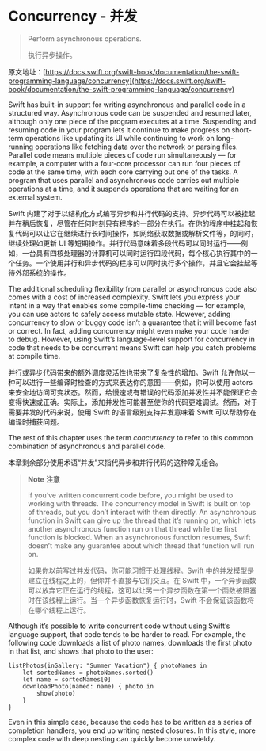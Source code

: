 # Concurrency - 并发

> Perform asynchronous operations.
> 
> 执行异步操作。

原文地址：[https://docs.swift.org/swift-book/documentation/the-swift-programming-language/concurrency](https://docs.swift.org/swift-book/documentation/the-swift-programming-language/concurrency)

Swift has built-in support for writing asynchronous and parallel code in a structured way. Asynchronous code can be suspended and resumed later, although only one piece of the program executes at a time. Suspending and resuming code in your program lets it continue to make progress on short-term operations like updating its UI while continuing to work on long-running operations like fetching data over the network or parsing files. Parallel code means multiple pieces of code run simultaneously — for example, a computer with a four-core processor can run four pieces of code at the same time, with each core carrying out one of the tasks. A program that uses parallel and asynchronous code carries out multiple operations at a time, and it suspends operations that are waiting for an external system.

Swift 内建了对于以结构化方式编写异步和并行代码的支持。异步代码可以被挂起并在稍后恢复，尽管在任何时刻只有程序的一部分在执行。在你的程序中挂起和恢复代码可以让它在继续进行长时间操作，如网络获取数据或解析文件等，的同时，继续处理如更新 UI 等短期操作。并行代码意味着多段代码可以同时运行——例如，一台具有四核处理器的计算机可以同时运行四段代码，每个核心执行其中的一个任务。一个使用并行和异步代码的程序可以同时执行多个操作，并且它会挂起等待外部系统的操作。

The additional scheduling flexibility from parallel or asynchronous code also comes with a cost of increased complexity. Swift lets you express your intent in a way that enables some compile-time checking — for example, you can use actors to safely access mutable state. However, adding concurrency to slow or buggy code isn’t a guarantee that it will become fast or correct. In fact, adding concurrency might even make your code harder to debug. However, using Swift’s language-level support for concurrency in code that needs to be concurrent means Swift can help you catch problems at compile time.

并行或异步代码带来的额外调度灵活性也带来了复杂性的增加。Swift 允许你以一种可以进行一些编译时检查的方式来表达你的意图——例如，你可以使用 actors 来安全地访问可变状态。然而，给慢速或有错误的代码添加并发性并不能保证它会变得快速或正确。实际上，添加并发性可能甚至使你的代码更难调试。然而，对于需要并发的代码来说，使用 Swift 的语言级别支持并发意味着 Swift 可以帮助你在编译时捕获问题。

The rest of this chapter uses the term _concurrency_ to refer to this common combination of asynchronous and parallel code.

本章剩余部分使用术语“并发”来指代异步和并行代码的这种常见组合。

> **Note** **注意**
>
> If you’ve written concurrent code before, you might be used to working with threads. The concurrency model in Swift is built on top of threads, but you don’t interact with them directly. An asynchronous function in Swift can give up the thread that it’s running on, which lets another asynchronous function run on that thread while the first function is blocked. When an asynchronous function resumes, Swift doesn’t make any guarantee about which thread that function will run on.
> 
> 如果你以前写过并发代码，你可能习惯于处理线程。Swift 中的并发模型是建立在线程之上的，但你并不直接与它们交互。在 Swift 中，一个异步函数可以放弃它正在运行的线程，这可以让另一个异步函数在第一个函数被阻塞时在该线程上运行。当一个异步函数恢复运行时，Swift 不会保证该函数将在哪个线程上运行。

Although it’s possible to write concurrent code without using Swift’s language support, that code tends to be harder to read. For example, the following code downloads a list of photo names, downloads the first photo in that list, and shows that photo to the user:

```
listPhotos(inGallery: "Summer Vacation") { photoNames in
    let sortedNames = photoNames.sorted()
    let name = sortedNames[0]
    downloadPhoto(named: name) { photo in
        show(photo)
    }
}
```

Even in this simple case, because the code has to be written as a series of completion handlers, you end up writing nested closures. In this style, more complex code with deep nesting can quickly become unwieldy.
